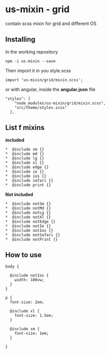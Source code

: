 # us-mixin - grid

contain scss mixin for grid and different OS

## Installing

In the working repository

```
npm -i us-mixin --save
```

Then import it in you style.scss

```
import 'us-mixin/grid/mixin.scss';
```

or with angular, inside the **angular.json** file

```
"styles": [
    "node_modules/us-mixin/grid/mixin.scss",
    "src/theme/styles.scss"
  ],
```

## List f mixins

**included**

```
*  @include sm {}
*  @include md {}
*  @include lg {}
*  @include xl {}
*  @include edge {}
*  @include ie {}
*  @include ios {}
*  @include safari {}
*  @include print {}
```

**Not included**

```
*  @include notSm {}
*  @include notMd {}
*  @include notLg {}
*  @include notXl {}
*  @include notEdge {}
*  @include notIe {}
*  @include notIos {}
*  @include notSafari {}
*  @include notPrint {}
```

## How to use

```
body {

  @include notIos {
    width: 100vw;
  }
}

p {
  font-size: 2em;

  @include xl {
    font-size: 1.5em;
  }

  @include sm {
    font-size: 1em;
  }

}
```
